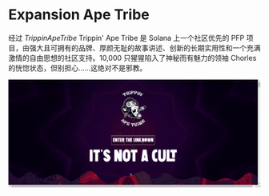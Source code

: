 # Expansion Ape Tribe

经过 
_TrippinApeTribe_
Trippin' Ape Tribe 是 Solana 上一个社区优先的 PFP 项目，由强大且可拥有的品牌、厚颜无耻的故事讲述、创新的长期实用性和一个充满激情的自由思想的社区支持。10,000 只猩猩陷入了神秘而有魅力的领袖 Chorles 的恍惚状态，但别担心……这绝对不是邪教。

![nft](3434121313_new.png)
